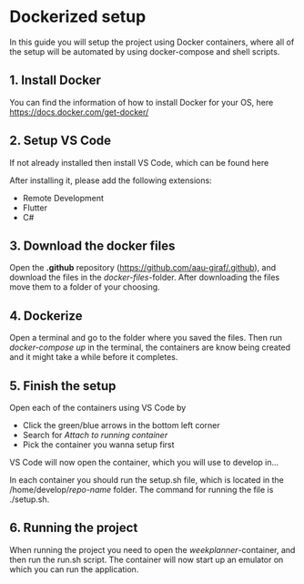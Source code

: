 # Dockerized setup
In this guide you will setup the project using Docker containers, where all of the setup will be automated by using docker-compose and shell scripts.

## 1. Install Docker
You can find the information of how to install Docker for your OS, here https://docs.docker.com/get-docker/

## 2. Setup VS Code
If not already installed then install VS Code, which can be found here 

After installing it, please add the following extensions:
- Remote Development
- Flutter
- C#

## 3. Download the docker files
Open the **.github** repository (https://github.com/aau-giraf/.github), and download the files in the *docker-files*-folder. After downloading the files move them to a folder of your choosing.

## 4. Dockerize
Open a terminal and go to the folder where you saved the files. Then run *docker-compose up* in the terminal, the containers are know being created and it might take a while before it completes.

## 5. Finish the setup
Open each of the containers using VS Code by

- Click the green/blue arrows in the bottom left corner
- Search for *Attach to running container*
- Pick the container you wanna setup first

VS Code will now open the container, which you will use to develop in...

In each container you should run the setup.sh file, which is located in the /home/develop/*repo-name* folder. The command for running the file is ./setup.sh.

## 6. Running the project
When running the project you need to open the *weekplanner*-container, and then run the run.sh script. The container will now start up an emulator on which you can run the application.